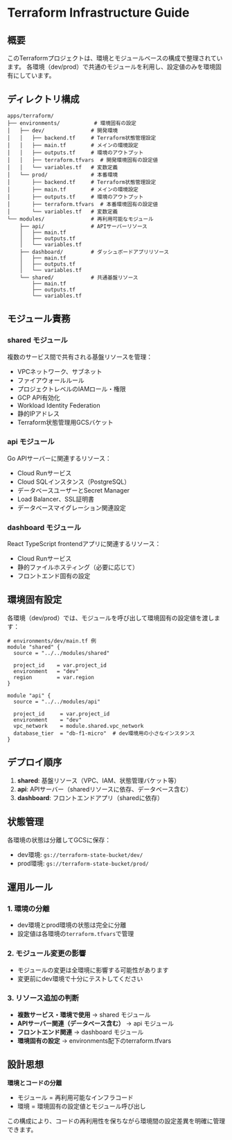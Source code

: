 # Terraform Infrastructure Guide

## 概要

このTerraformプロジェクトは、環境とモジュールベースの構成で整理されています。
各環境（dev/prod）で共通のモジュールを利用し、設定値のみを環境固有にしています。

## ディレクトリ構成

```
apps/terraform/
├── environments/           # 環境固有の設定
│   ├── dev/               # 開発環境
│   │   ├── backend.tf     # Terraform状態管理設定
│   │   ├── main.tf        # メインの環境設定
│   │   ├── outputs.tf     # 環境のアウトプット
│   │   ├── terraform.tfvars  # 開発環境固有の設定値
│   │   └── variables.tf   # 変数定義
│   └── prod/              # 本番環境
│       ├── backend.tf     # Terraform状態管理設定
│       ├── main.tf        # メインの環境設定
│       ├── outputs.tf     # 環境のアウトプット
│       ├── terraform.tfvars  # 本番環境固有の設定値
│       └── variables.tf   # 変数定義
└── modules/               # 再利用可能なモジュール
    ├── api/               # APIサーバーリソース
    │   ├── main.tf
    │   ├── outputs.tf
    │   └── variables.tf
    ├── dashboard/         # ダッシュボードアプリリソース
    │   ├── main.tf
    │   ├── outputs.tf
    │   └── variables.tf
    └── shared/            # 共通基盤リソース
        ├── main.tf
        ├── outputs.tf
        └── variables.tf
```

## モジュール責務

### **shared モジュール**

複数のサービス間で共有される基盤リソースを管理：

- VPCネットワーク、サブネット
- ファイアウォールルール
- プロジェクトレベルのIAMロール・権限
- GCP API有効化
- Workload Identity Federation
- 静的IPアドレス
- Terraform状態管理用GCSバケット

### **api モジュール**

Go APIサーバーに関連するリソース：

- Cloud Runサービス
- Cloud SQLインスタンス（PostgreSQL）
- データベースユーザーとSecret Manager
- Load Balancer、SSL証明書
- データベースマイグレーション関連設定

### **dashboard モジュール**

React TypeScript frontendアプリに関連するリソース：

- Cloud Runサービス
- 静的ファイルホスティング（必要に応じて）
- フロントエンド固有の設定

## 環境固有設定

各環境（dev/prod）では、モジュールを呼び出して環境固有の設定値を渡します：

```hcl
# environments/dev/main.tf 例
module "shared" {
  source = "../../modules/shared"

  project_id    = var.project_id
  environment   = "dev"
  region        = var.region
}

module "api" {
  source = "../../modules/api"

  project_id     = var.project_id
  environment    = "dev"
  vpc_network    = module.shared.vpc_network
  database_tier  = "db-f1-micro"  # dev環境用の小さなインスタンス
}
```

## デプロイ順序

1. **shared**: 基盤リソース（VPC、IAM、状態管理バケット等）
2. **api**: APIサーバー（sharedリソースに依存、データベース含む）
3. **dashboard**: フロントエンドアプリ（sharedに依存）

## 状態管理

各環境の状態は分離してGCSに保存：

- dev環境: `gs://terraform-state-bucket/dev/`
- prod環境: `gs://terraform-state-bucket/prod/`

## 運用ルール

### **1. 環境の分離**

- dev環境とprod環境の状態は完全に分離
- 設定値は各環境の`terraform.tfvars`で管理

### **2. モジュール変更の影響**

- モジュールの変更は全環境に影響する可能性があります
- 変更前にdev環境で十分にテストしてください

### **3. リソース追加の判断**

- **複数サービス・環境で使用** → shared モジュール
- **APIサーバー関連（データベース含む）** → api モジュール
- **フロントエンド関連** → dashboard モジュール
- **環境固有の設定** → environments配下のterraform.tfvars

## 設計思想

**環境とコードの分離**

- モジュール = 再利用可能なインフラコード
- 環境 = 環境固有の設定値とモジュール呼び出し

この構成により、コードの再利用性を保ちながら環境間の設定差異を明確に管理できます。
